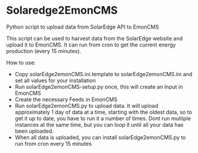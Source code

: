 # Solaredge2EmonCMS
Python script to upload data from SolarEdge API to EmonCMS

This script can be used to harvest data from the SolarEdge website and upload it to EmonCMS. It can run from cron to get the current energy production (every 15 minutes).

How to use:

* Copy solarEdge2emonCMS.ini.template to solarEdge2emonCMS.ini and set all values for your installation
* Run solarEdge2emonCMS-setup.py once, this will create an Input in EmonCMS
* Create the necessary Feeds in EmonCMS
* Run solarEdge2emonCMS.py to upload data. It will upload approximately 1 day of data at a time, starting with the oldest data, so to get it up to date, you have to run it a number of times. Dont run multiple instances at the same time, but you can loop it until all your data has been uploaded.
* When all data is uploaded, you can install solarEdge2emonCMS.py to run from cron every 15 minutes
